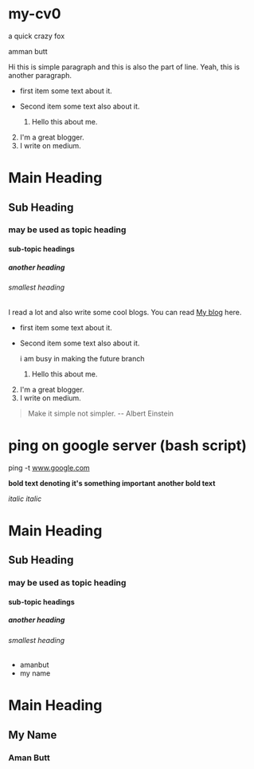 # my-cv0
a quick crazy fox 

amman butt

Hi this is simple paragraph
and this is also the part of line.
Yeah, this is another paragraph.


- first item
  some text about it.
- Second item
  some text also about it.

  1. Hello this about me.
2. I'm a great blogger.
3. I write on medium.

# Main Heading 
## Sub Heading
### may be used as topic heading
#### sub-topic headings
##### another heading
###### smallest heading

I read a lot and also write some cool blogs. You can read [My blog](https://medium.com/itsjzt) here.

- first item
  some text about it.
- Second item
  some text also about it.
  
  i am busy in making the future branch
  

  1. Hello this about me.
2. I'm a great blogger.
3. I write on medium.
  
  > Make it simple not simpler.  -- Albert Einstein

  # ping on google server (bash script)
ping -t www.google.com

**bold text denoting it's something important**
__another bold text__

*italic*
_italic_

# Main Heading 
## Sub Heading
### may be used as topic heading
#### sub-topic headings
##### another heading
###### smallest heading

- amanbut
- my name 

# Main  Heading
## My Name
### Aman Butt